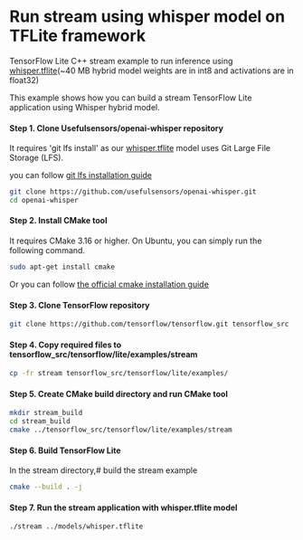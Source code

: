 # Run stream using whisper model on TFLite framework
TensorFlow Lite C++ stream example to run inference using [whisper.tflite](https://github.com/usefulsensors/openai-whisper/blob/main/models/whisper.tflite)(~40 MB hybrid model weights are in int8 and activations are in float32)

This example shows how you can build a stream TensorFlow Lite application using Whisper hybrid model.

#### Step 1. Clone Usefulsensors/openai-whisper repository

It requires 'git lfs install' as our [whisper.tflite](https://github.com/usefulsensors/openai-whisper/blob/main/models/whisper.tflite) model uses Git Large File Storage (LFS).

you can follow
[git lfs installation guide](https://git-lfs.github.com/)

```sh
git clone https://github.com/usefulsensors/openai-whisper.git
cd openai-whisper
```
#### Step 2. Install CMake tool

It requires CMake 3.16 or higher. On Ubuntu, you can simply run the following
command.

```sh
sudo apt-get install cmake
```
Or you can follow
[the official cmake installation guide](https://cmake.org/install/)

#### Step 3. Clone TensorFlow repository

```sh
git clone https://github.com/tensorflow/tensorflow.git tensorflow_src
```

#### Step 4. Copy required files to tensorflow_src/tensorflow/lite/examples/stream

```sh
cp -fr stream tensorflow_src/tensorflow/lite/examples/
```

#### Step 5. Create CMake build directory and run CMake tool

```sh
mkdir stream_build
cd stream_build
cmake ../tensorflow_src/tensorflow/lite/examples/stream
```

#### Step 6. Build TensorFlow Lite

In the stream directory,# build the stream example

```sh
cmake --build . -j
```

#### Step 7. Run the stream application with whisper.tflite model
```sh
./stream ../models/whisper.tflite
```

